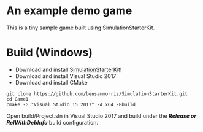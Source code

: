 # An example demo game

This is a tiny sample game built using SimulationStarterKit.

# Build (Windows)

- Download and install [SimulationStarterKit!](www.fireflytech.org)
- Download and install Visual Studio 2017
- Download and install CMake

```
git clone https://github.com/bensanmorris/SimulationStarterKit.git
cd Game1
cmake -G "Visual Studio 15 2017" -A x64 -Bbuild
```
Open build/Project.sln in Visual Studio 2017 and build under the ***Release or RelWithDebInfo*** build configuration.
